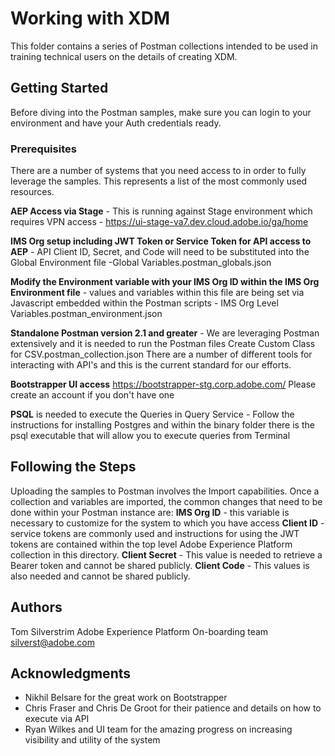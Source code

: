 # Working with XDM

This folder contains a series of Postman collections intended to be used in training technical users on the details of creating XDM.

## Getting Started

Before diving into the Postman samples, make sure you can login to your environment and have your Auth credentials ready.

### Prerequisites

There are a number of systems that you need access to in order to fully leverage the samples.  This represents a list of the most commonly used resources.

**AEP Access via Stage** - This is running against Stage environment which requires VPN access - https://ui-stage-va7.dev.cloud.adobe.io/ga/home

**IMS Org setup including JWT Token or Service Token for API access to AEP** - API Client ID, Secret, and Code will need to be substituted into the Global Environment file -Global Variables.postman_globals.json

**Modify the Environment variable with your IMS Org ID within the IMS Org Environment file** - values and variables within this file are being set via Javascript embedded within the Postman scripts - IMS Org Level Variables.postman_environment.json

**Standalone Postman version 2.1 and greater** - We are leveraging Postman extensively and it is needed to run the Postman files Create Custom Class for CSV.postman_collection.json There are a number of different tools for interacting with API's and this is the current standard for our efforts.

**Bootstrapper UI access** https://bootstrapper-stg.corp.adobe.com/  Please create an account if you don't have one

**PSQL** is needed to execute the Queries in Query Service - Follow the instructions for installing Postgres and within the binary folder there is the psql executable that will allow you to execute queries from Terminal


## Following the Steps

Uploading the samples to Postman involves the Import capabilities.  Once a collection and variables are imported, the common changes that need to be done within your Postman instance are:
**IMS Org ID** - this variable is necessary to customize for the system to which you have access
**Client ID** - service tokens are commonly used and instructions for using the JWT tokens are contained within the top level Adobe Experience Platform collection in this directory.
**Client Secret** - This value is needed to retrieve a Bearer token and cannot be shared publicly.
**Client Code** - This values is also needed and cannot be shared publicly. 


## Authors

Tom Silverstrim Adobe Experience Platform On-boarding team silverst@adobe.com

## Acknowledgments

* Nikhil Belsare for the great work on Bootstrapper
* Chris Fraser and Chris De Groot for their patience and details on how to execute via API
* Ryan Wilkes and UI team for the amazing progress on increasing visibility and utility of the system
